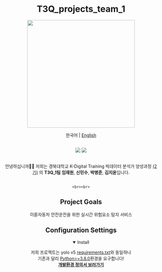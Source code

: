# <div align="center">T3Q_projects_team_1</div>

<div align="center">

<p><a align="center" href="https://everlasting-chicken-ada.notion.site/HOME-3c279bd41574456098349527fa339db2" target="_blank"> <img src="https://user-images.githubusercontent.com/108515200/201014715-95dc2034-8bff-4a5e-835f-65e5d8ef840b.png" width="350"/></a></p>

한국어 \| [English](.github/README_eng.md)

  <br>
  <div>
    <a href="https://everlasting-chicken-ada.notion.site/HOME-3c279bd41574456098349527fa339db2"><img src="https://img.shields.io/badge/Open in Notion-000000?style=flat&logo=Notion&logoColor=white"/></a>
    <a href="https://hits.seeyoufarm.com"><img src="https://hits.seeyoufarm.com/api/count/incr/badge.svg?url=https%3A%2F%2Fgithub.com%2Fknudatascientists%2FT3Q_projects_team_1&count_bg=%233D80C8&title_bg=%23555555&icon=actigraph.svg&icon_color=%23E7E7E7&title=visitors&edge_flat=false"/></a>
  </div>
  
  <br>
  <p>
    안녕하십니까🙇🏻 저희는 경북대학교 K-Digital Training 빅데이터 분석가 양성과정
    <a href="https://datainstitute.knu.ac.kr/"> (2기)</a>
    의 <strong>T3Q_1팀</strong> <strong>임재원</strong>, <strong>신민수</strong>, <strong>박병준</strong>, <strong>김지윤</strong>입니다.
    <br><br>
    
    <br><br>
  </p>
  
  
  ## <div align="center">Project Goals</div>

이륜자동차 안전운전을 위한 실시간 위험요소 탐지 서비스

## <div align="center">Configuration Settings</div>
  
<details open>
<summary>Install</summary>

저희 프로젝트는 yolo v5 [requirements.txt](https://github.com/ultralytics/yolov5/blob/master/requirements.txt)와 동일하나
<br>기존과 달리 [Python>=3.8.0](https://www.python.org/)환경을 요구합니다!
<br>[**개발환경 정의서 보러가기**](https://github.com/knudatascientists/T3Q_projects_team_1/issues/2)
  
